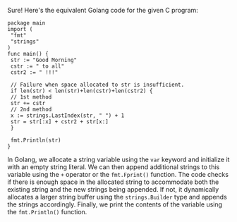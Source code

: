Sure! Here's the equivalent Golang code for the given C program:
```
package main
import (
 "fmt"
 "strings"
)
func main() {
 str := "Good Morning"
 cstr := " to all"
 cstr2 := " !!!"

 // Failure when space allocated to str is insufficient.
 if len(str) < len(str)+len(cstr)+len(cstr2) {
 // 1st method
 str += cstr
 // 2nd method
 x := strings.LastIndex(str, " ") + 1
 str = str[:x] + cstr2 + str[x:]
 }

 fmt.Println(str)
}
```
In Golang, we allocate a string variable using the `var` keyword and initialize it with an empty string literal. We can then append additional strings to this variable using the `+` operator or the `fmt.Fprint()` function.
The code checks if there is enough space in the allocated string to accommodate both the existing string and the new strings being appended. If not, it dynamically allocates a larger string buffer using the `strings.Builder` type and appends the strings accordingly.
Finally, we print the contents of the variable using the `fmt.Println()` function.

